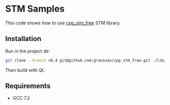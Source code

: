 STM Samples
===========

This code shows how to use [cpp_stm_free](https://github.com/graninas/cpp_stm_free) STM library.

Installation
------------

Run in the project dir:

```bash
git clone --branch v0.4 git@github.com:graninas/cpp_stm_free.git ./lib/cpp_stm
```

Then build with Qt.

Requirements
------------

- GCC 7.2


